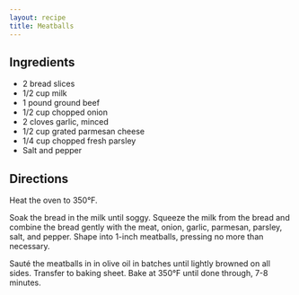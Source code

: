 ```yaml
---
layout: recipe
title: Meatballs
---
```


## Ingredients

* 2 bread slices
* 1/2 cup milk
* 1 pound ground beef
* 1/2 cup chopped onion
* 2 cloves garlic, minced
* 1/2 cup grated parmesan cheese
* 1/4 cup chopped fresh parsley
* Salt and pepper

## Directions

Heat the oven to 350°F.

Soak the bread in the milk until soggy. Squeeze the milk from the bread
and combine the bread gently with the meat, onion, garlic, parmesan,
parsley, salt, and pepper. Shape into 1-inch meatballs, pressing no more
than necessary.

Sauté the meatballs in in olive oil in batches until lightly browned on
all sides. Transfer to baking sheet. Bake at 350°F until done through,
7-8 minutes.
